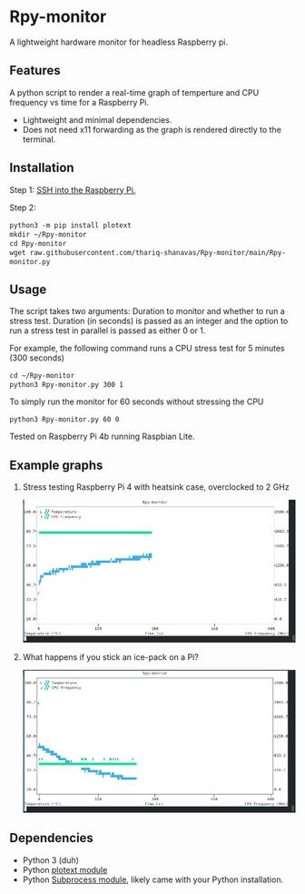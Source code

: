 # Rpy-monitor
A lightweight hardware monitor for headless Raspberry pi. 

## Features
A python script to render a real-time graph of temperture and CPU frequency vs time for a Raspberry Pi. 
* Lightweight and minimal dependencies.
* Does not need x11 forwarding as the graph is rendered directly to the terminal.

## Installation

Step 1: [SSH into the Raspberry Pi.](https://itsfoss.com/ssh-into-raspberry/)

Step 2:

    python3 -m pip install plotext
    mkdir ~/Rpy-monitor
    cd Rpy-monitor
    wget raw.githubusercontent.com/thariq-shanavas/Rpy-monitor/main/Rpy-monitor.py

## Usage
The script takes two arguments: Duration to monitor and whether to run a stress test. Duration (in seconds) is passed as an integer and the option to run a stress test in parallel is passed as either 0 or 1.

For example, the following command runs a CPU stress test for 5 minutes (300 seconds)

    cd ~/Rpy-monitor
    python3 Rpy-monitor.py 300 1
To simply run the monitor for 60 seconds without stressing the CPU

    python3 Rpy-monitor.py 60 0
  
Tested on Raspberry Pi 4b running Raspbian Lite.

## Example graphs
1. Stress testing Raspberry Pi 4 with heatsink case, overclocked to 2 GHz

    ![Stress test](/examples/stress-test.png)
    
2. What happens if you stick an ice-pack on a Pi?

    ![Ice pack test](/examples/rpy-monitor-ice.png)

## Dependencies
* Python 3 (duh)
* Python [plotext module](https://github.com/piccolomo/plotext)
* Python [Subprocess module](https://docs.python.org/3/library/subprocess.html), likely came with your Python installation.
